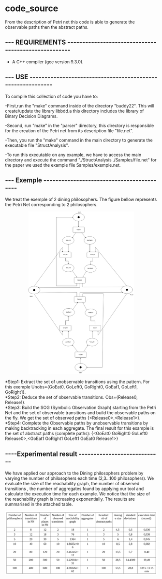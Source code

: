 # code_source
From the description of Petri net this code is able to generate the observable paths then the abstract paths.

--- REQUIREMENTS ----------------------------------------------------
---------------------------------------------------------------------

* A C++ compiler (gcc version 9.3.0).

--- USE -----------------------------------------------------------
---------------------------------------------------------------------

To compile this collection of code you have to:

-First,run the "make" command inside of the directory "buddy22". This will create/update the library libbdd.a this directory includes the library of Binary Decision Diagrams.

-Second, run  "make" in the "parser" directory, this directory is responsible for the creation of the  Petri net from its description file  "file.net".

-Then, you run the "make" command in the  main directory  to generate the executable file  "StructAnalysis".

-To run this executable on any example, we have to access the main directory and execute the command "./StructAnalysis ./Samples/file.net" for the paper we used the example file Samples/exemple.net.


--- Exemple ------------------------------------------
------------------------------------------------------

We treat the exemple of 2 dining philosophers.
The figure bellow represents the Petri Net corresponding to 2 philosophers.
<p align="center">
  <img src="philo2.png" width="350" alt="petri net">
</p>

  
  *Step1: Extract the set of unobservable transitions using the pattern. For this exemple Unobs={GoEat0, GoLeft0, GoRight0, GoEat1, GoLeft1, GoRight1}.<br />
  *Step2: Deduce the set of observable transitions. Obs={Release0, Release1}.<br />
  *Step3: Build the SOG (Symbolic Observation Graph) starting from the Petri Net and the set of observable transitions and build the observable paths on the fly. We get the set of observed paths {\<Release0\>,\<Release1\>}. <br />
  *Step4: Complete the Observable paths by unobservable transitions by making backtracking in each aggregate.
  The final result for this example is the set of abstract paths (complete paths): {\<GoEat0 GoRight0 GoLeft0 Release0\>,\<GoEat1 GoRight1 GoLeft1 GoEat0 Release1\>}


----Experimental result ----------------------------
----------------------------------------------------

We have applied our approach to the Dining philosophers problem by varying the number of philosophers each time (2,3...100 philosophers).
We evaluate the size of the reachability graph, the number of observed transitions , the number of aggregates found by applying our tool and calculate the execution time for each example.
We notice that the size of the reachability graph is increasing exponentially. The results are summarised in the attached table.
<p align="center">
  <img src="comparatif.png" width="600" alt="comparative table">
</p>

